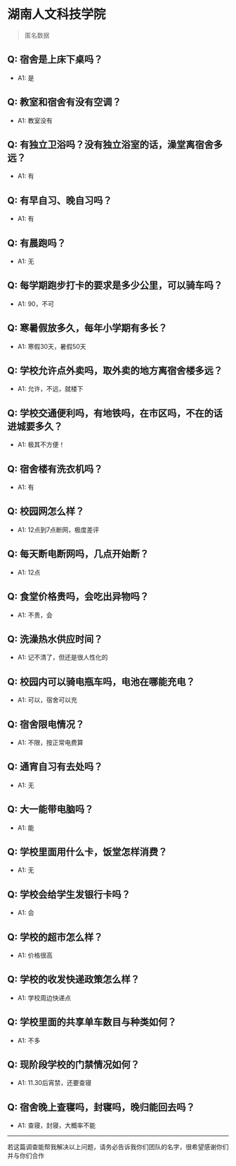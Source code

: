 # 湖南人文科技学院
> 匿名数据
## Q: 宿舍是上床下桌吗？
- A1: 是
## Q: 教室和宿舍有没有空调？
- A1: 教室没有
## Q: 有独立卫浴吗？没有独立浴室的话，澡堂离宿舍多远？
- A1: 有
## Q: 有早自习、晚自习吗？
- A1: 有
## Q: 有晨跑吗？
- A1: 无
## Q: 每学期跑步打卡的要求是多少公里，可以骑车吗？
- A1: 90，不可
## Q: 寒暑假放多久，每年小学期有多长？
- A1: 寒假30天，暑假50天
## Q: 学校允许点外卖吗，取外卖的地方离宿舍楼多远？
- A1: 允许，不远，就楼下
## Q: 学校交通便利吗，有地铁吗，在市区吗，不在的话进城要多久？
- A1: 极其不方便！
## Q: 宿舍楼有洗衣机吗？
- A1: 有
## Q: 校园网怎么样？
- A1: 12点到7点断网，极度差评
## Q: 每天断电断网吗，几点开始断？
- A1: 12点
## Q: 食堂价格贵吗，会吃出异物吗？
- A1: 不贵，会
## Q: 洗澡热水供应时间？
- A1: 记不清了，但还是很人性化的
## Q: 校园内可以骑电瓶车吗，电池在哪能充电？
- A1: 可以，宿舍可以充
## Q: 宿舍限电情况？
- A1: 不限，按正常电费算
## Q: 通宵自习有去处吗？
- A1: 无
## Q: 大一能带电脑吗？
- A1: 能
## Q: 学校里面用什么卡，饭堂怎样消费？
- A1: 无
## Q: 学校会给学生发银行卡吗？
- A1: 会
## Q: 学校的超市怎么样？
- A1: 价格很高
## Q: 学校的收发快递政策怎么样？
- A1: 学校周边快递点
## Q: 学校里面的共享单车数目与种类如何？
- A1: 不多
## Q: 现阶段学校的门禁情况如何？
- A1: 11.30后宵禁，还要查寝
## Q: 宿舍晚上查寝吗，封寝吗，晚归能回去吗？
- A1: 查寝，封寝，大概率不能
***
若这篇调查能帮我解决以上问题，请务必告诉我你们团队的名字，很希望感谢你们并与你们合作